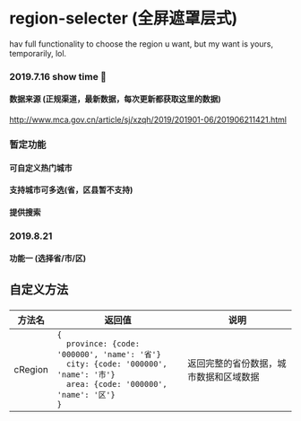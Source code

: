 # region-selecter (全屏遮罩层式)
hav full functionality to choose the region u want, but my want is yours, temporarily, lol.

### 2019.7.16 show time 🤟

#### 数据来源 (正规渠道，最新数据，每次更新都获取这里的数据)
http://www.mca.gov.cn/article/sj/xzqh/2019/201901-06/201906211421.html

### 暂定功能
#### 可自定义热门城市
#### 支持城市可多选(省，区县暂不支持)
#### 提供搜索


### 2019.8.21 
#### 功能一 (选择省/市/区)

## 自定义方法
###
方法名|返回值|说明
---|---|---|
cRegion|`{` <br> `  province: {code: '000000', 'name': '省'}`<br>`  city: {code: '000000', 'name': '市'}`<br>`  area: {code: '000000', 'name': '区'}` <br> `}`|返回完整的省份数据，城市数据和区域数据

